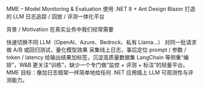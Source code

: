 MME – Model Monitoring & Evaluation
使用 .NET 8 + Ant Design Blazor 打造的 LLM 日志追踪 / 回放 / 评测一体化平台

背景 / Motivation
在真实业务中我们经常需要

快速切换不同 LLM（OpenAI、Azure、Bedrock、私有 Llama…）
对同一批请求做 A/B 或回归测试，量化模型效果
采集线上日志，事后定位 prompt / 参数 / token / latency
给输出结果加标签，沉淀高质量数据集
LangChain 等侧重“编排”，W&B 更关注“训练”，缺少一个专门做“监控 + 评测 + 标注”的轻量平台。
MME 目标：像加日志框架一样简单地给任何 .NET 应用插上 LLM 可观测性与评测能力。

